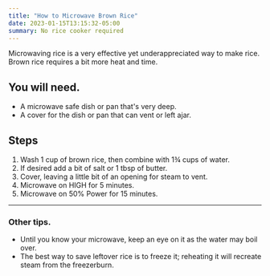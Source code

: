 ```yaml
---
title: "How to Microwave Brown Rice"
date: 2023-01-15T13:15:32-05:00
summary: No rice cooker required
---
```


Microwaving rice is a very effective yet underappreciated way to make rice.
Brown rice requires a bit more heat and time.

## You will need.

- A microwave safe dish or pan that's very deep.
- A cover for the dish or pan that can vent or left ajar.

## Steps

1. Wash 1 cup of brown rice, then combine with 1¾ cups of water.
1. If desired add a bit of salt or 1 tbsp of butter.
1. Cover, leaving a little bit of an opening for steam to vent.
1. Microwave on HIGH for 5 minutes.
1. Microwave on 50% Power for 15 minutes.

---

### Other tips.
- Until you know your microwave, keep an eye on it as the water may boil over.
- The best way to save leftover rice is to freeze it; reheating it will recreate
steam from the freezerburn.